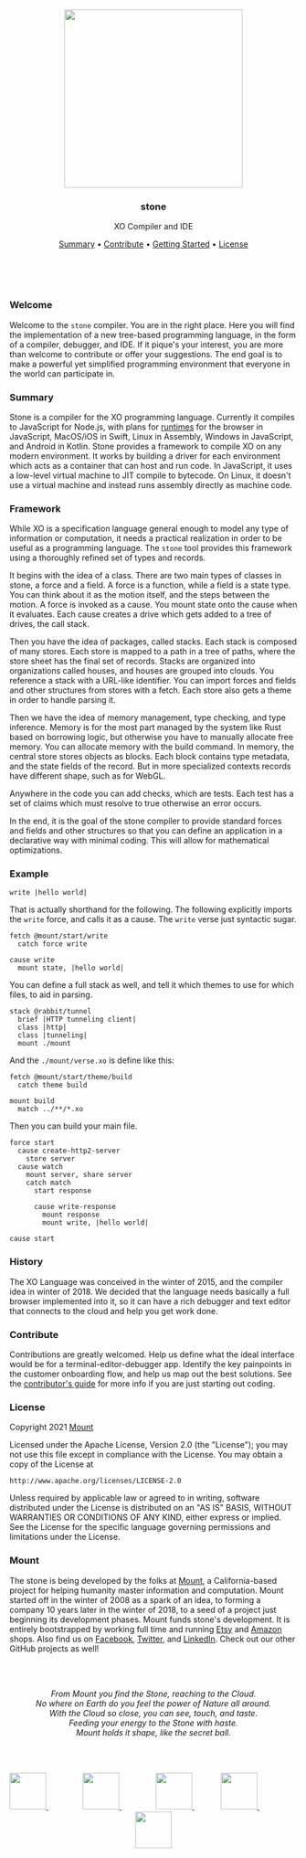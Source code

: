 
<br/>
<br/>
<br/>
<br/>
<br/>
<br/>
<br/>

<p align='center'>
  <img src='https://github.com/mountbuild/stone/blob/build/flash/verse.svg?raw=true' height='312'/>
</p>

<h3 align='center'>stone</h3>
<p align='center'>
  XO Compiler and IDE
</p>

<p align='center'>
  <a href='#summary'>Summary</a> •
  <a href='#contribute'>Contribute</a> •
  <a href='#getting-started'>Getting Started</a> •
  <a href='#license'>License</a>
</p>

<br/>
<br/>
<br/>

### Welcome

Welcome to the `stone` compiler. You are in the right place. Here you will find the implementation of a new tree-based programming language, in the form of a compiler, debugger, and IDE. If it pique's your interest, you are more than welcome to contribute or offer your suggestions. The end goal is to make a powerful yet simplified programming environment that everyone in the world can participate in.

### Summary

Stone is a compiler for the XO programming language. Currently it compiles to JavaScript for Node.js, with plans for [runtimes](https://github.com/mountbuild/drive) for the browser in JavaScript, MacOS/iOS in Swift, Linux in Assembly, Windows in JavaScript, and Android in Kotlin. Stone provides a framework to compile XO on any modern environment. It works by building a driver for each environment which acts as a container that can host and run code. In JavaScript, it uses a low-level virtual machine to JIT compile to bytecode. On Linux, it doesn't use a virtual machine and instead runs assembly directly as machine code.

### Framework

While XO is a specification language general enough to model any type of information or computation, it needs a practical realization in order to be useful as a programming language. The `stone` tool provides this framework using a thoroughly refined set of types and records.

It begins with the idea of a class. There are two main types of classes in stone, a force and a field. A force is a function, while a field is a state type. You can think about it as the motion itself, and the steps between the motion. A force is invoked as a cause. You mount state onto the cause when it evaluates. Each cause creates a drive which gets added to a tree of drives, the call stack.

Then you have the idea of packages, called stacks. Each stack is composed of many stores. Each store is mapped to a path in a tree of paths, where the store sheet has the final set of records. Stacks are organized into organizations called houses, and houses are grouped into clouds. You reference a stack with a URL-like identifier. You can import forces and fields and other structures from stores with a fetch. Each store also gets a theme in order to handle parsing it.

Then we have the idea of memory management, type checking, and type inference. Memory is for the most part managed by the system like Rust based on borrowing logic, but otherwise you have to manually allocate free memory. You can allocate memory with the build command. In memory, the central store stores objects as blocks. Each block contains type metadata, and the state fields of the record. But in more specialized contexts records have different shape, such as for WebGL.

Anywhere in the code you can add checks, which are tests. Each test has a set of claims which must resolve to true otherwise an error occurs.

In the end, it is the goal of the stone compiler to provide standard forces and fields and other structures so that you can define an application in a declarative way with minimal coding. This will allow for mathematical optimizations.

### Example

```xo
write |hello world|
```

That is actually shorthand for the following. The following explicitly imports the `write` force, and calls it as a cause. The `write` verse just syntactic sugar.

```xo
fetch @mount/start/write
  catch force write

cause write
  mount state, |hello world|
```

You can define a full stack as well, and tell it which themes to use for which files, to aid in parsing.

```xo
stack @rabbit/tunnel
  brief |HTTP tunneling client|
  class |http|
  class |tunneling|
  mount ./mount
```

And the `./mount/verse.xo` is define like this:

```
fetch @mount/start/theme/build
  catch theme build

mount build
  match ../**/*.xo
```

Then you can build your main file.

```
force start
  cause create-http2-server
    store server
  cause watch
    mount server, share server
    catch match
      start response

      cause write-response
        mount response
        mount write, |hello world|

cause start
```

### History

The XO Language was conceived in the winter of 2015, and the compiler idea in winter of 2018. We decided that the language needs basically a full browser implemented into it, so it can have a rich debugger and text editor that connects to the cloud and help you get work done.

### Contribute

Contributions are greatly welcomed. Help us define what the ideal interface would be for a terminal-editor-debugger app. Identify the key painpoints in the customer onboarding flow, and help us map out the best solutions. See the [contributor's guide](https://github.com/mountbuild/stone/blob/build/contributing.md) for more info if you are just starting out coding.

### License

Copyright 2021 <a href='https://mount.build'>Mount</a>

Licensed under the Apache License, Version 2.0 (the "License");
you may not use this file except in compliance with the License.
You may obtain a copy of the License at

    http://www.apache.org/licenses/LICENSE-2.0

Unless required by applicable law or agreed to in writing, software
distributed under the License is distributed on an "AS IS" BASIS,
WITHOUT WARRANTIES OR CONDITIONS OF ANY KIND, either express or implied.
See the License for the specific language governing permissions and
limitations under the License.

### Mount

The stone is being developed by the folks at [Mount](https://mount.build), a California-based project for helping humanity master information and computation. Mount started off in the winter of 2008 as a spark of an idea, to forming a company 10 years later in the winter of 2018, to a seed of a project just beginning its development phases. Mount funds stone's development. It is entirely bootstrapped by working full time and running [Etsy](https://etsy.com/shop/mountbuild) and [Amazon](https://www.amazon.com/s?rh=p_27%3AMount+Build) shops. Also find us on [Facebook](https://www.facebook.com/mountbuild), [Twitter](https://twitter.com/mountbuild), and [LinkedIn](https://www.linkedin.com/company/mountbuild). Check out our other GitHub projects as well!

<br/>
<br/>

<p align='center'>
  <em>From Mount you find the Stone, reaching to the Cloud.<br/>
  No where on Earth do you feel the power of Nature all around.<br/>
  With the Cloud so close, you can see, touch, and taste.<br/>
  Feeding your energy to the Stone with haste.<br/>
  Mount holds it shape, like the secret ball.</em>
</p>

<br/>
<br/>

<p align='center'>
  <a href='https://twitter.com/mountbuild'>
    <img src='https://mount.build/slate/twitter.png' height='64' />
  </a>　　　　
  <a href='https://etsy.com/shop/mountbuild'>
    <img src='https://mount.build/slate/etsy.png' height='64' />
  </a>　　　　
  <a href='https://github.com/mountbuild'>
    <img src='https://mount.build/slate/github.png' height='64' />
  </a>　　　
  <a href='https://www.amazon.com/s?rh=p_27%3AMount+Build'>
    <img src='https://mount.build/slate/amazon.png' height='64' />
  </a>　　　　　
  <a href='https://www.facebook.com/mountbuild'>
    <img src='https://mount.build/slate/facebook.png' height='64' />
  </a>
</p>

<br/>
<br/>
